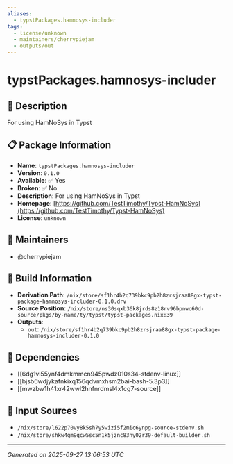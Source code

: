 ```yaml
---
aliases:
  - typstPackages.hamnosys-includer
tags:
  - license/unknown
  - maintainers/cherrypiejam
  - outputs/out
---
```


# typstPackages.hamnosys-includer

## 📝 Description

For using HamNoSys in Typst

## 📋 Package Information

- **Name**: `typstPackages.hamnosys-includer`
- **Version**: `0.1.0`
- **Available**: ✅ Yes
- **Broken**: ✅ No
- **Description**: For using HamNoSys in Typst
- **Homepage**: [https://github.com/TestTimothy/Typst-HamNoSys](https://github.com/TestTimothy/Typst-HamNoSys)
- **License**: `unknown`
## 👥 Maintainers

- @cherrypiejam


## 🔧 Build Information

- **Derivation Path**: `/nix/store/sf1hr4b2q739bkc9pb2h8zrsjraa88gx-typst-package-hamnosys-includer-0.1.0.drv`
- **Source Position**: `/nix/store/ns30sqxb36k8jrds8z18rv96bpnwc60d-source/pkgs/by-name/ty/typst/typst-packages.nix:39`
- **Outputs**:
  - `out`:  `/nix/store/sf1hr4b2q739bkc9pb2h8zrsjraa88gx-typst-package-hamnosys-includer-0.1.0`

## 🔗 Dependencies

- [[6dg1vi55ynf4dmkmmcn945pwdz010s34-stdenv-linux]]
- [[bjsb6wdjykafnkixq156qdvmxhsm2bai-bash-5.3p3]]
- [[mwzbw1h41xr42wwl2hnfnrdmsl4x1cg7-source]]

## 📁 Input Sources

- `/nix/store/l622p70vy8k5sh7y5wizi5f2mic6ynpg-source-stdenv.sh`
- `/nix/store/shkw4qm9qcw5sc5n1k5jznc83ny02r39-default-builder.sh`

---
*Generated on 2025-09-27 13:06:53 UTC*
